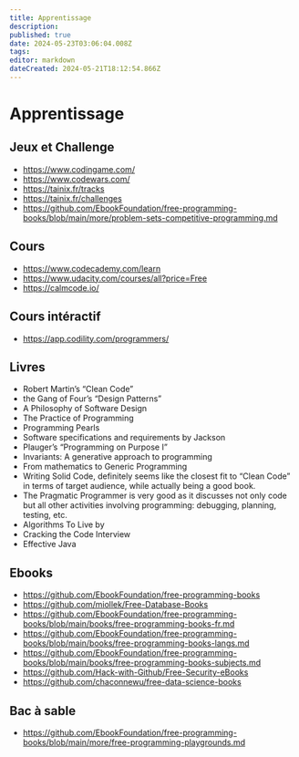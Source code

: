 ```yaml
---
title: Apprentissage
description: 
published: true
date: 2024-05-23T03:06:04.008Z
tags: 
editor: markdown
dateCreated: 2024-05-21T18:12:54.866Z
---
```


# Apprentissage

## Jeux et Challenge

- <https://www.codingame.com/>
- <https://www.codewars.com/>
- <https://tainix.fr/tracks>
- <https://tainix.fr/challenges>
- <https://github.com/EbookFoundation/free-programming-books/blob/main/more/problem-sets-competitive-programming.md>

## Cours

- https://www.codecademy.com/learn
- https://www.udacity.com/courses/all?price=Free
- https://calmcode.io/

## Cours intéractif

- <https://app.codility.com/programmers/>

## Livres

- Robert Martin’s “Clean Code”
- the Gang of Four’s “Design Patterns”
- A Philosophy of Software Design
- The Practice of Programming
- Programming Pearls
- Software specifications and requirements by Jackson
- Plauger’s “Programming on Purpose I”
- Invariants: A generative approach to programming
- From mathematics to Generic Programming
- Writing Solid Code, definitely seems like the closest fit to “Clean Code” in terms of target audience, while actually being a good book.
- The Pragmatic Programmer is very good as it discusses not only code but all other activities involving programming: debugging, planning, testing, etc.
- Algorithms To Live by
- Cracking the Code Interview
- Effective Java

## Ebooks

- <https://github.com/EbookFoundation/free-programming-books>
- <https://github.com/miollek/Free-Database-Books>
- <https://github.com/EbookFoundation/free-programming-books/blob/main/books/free-programming-books-fr.md>
- <https://github.com/EbookFoundation/free-programming-books/blob/main/books/free-programming-books-langs.md>
- <https://github.com/EbookFoundation/free-programming-books/blob/main/books/free-programming-books-subjects.md>
- <https://github.com/Hack-with-Github/Free-Security-eBooks>
- <https://github.com/chaconnewu/free-data-science-books>

## Bac à sable

- <https://github.com/EbookFoundation/free-programming-books/blob/main/more/free-programming-playgrounds.md>